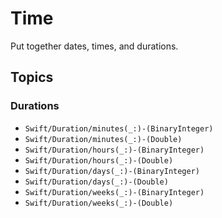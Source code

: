 # Time

Put together dates, times, and durations.

## Topics

### Durations

- ``Swift/Duration/minutes(_:)-(BinaryInteger)``
- ``Swift/Duration/minutes(_:)-(Double)``
- ``Swift/Duration/hours(_:)-(BinaryInteger)``
- ``Swift/Duration/hours(_:)-(Double)``
- ``Swift/Duration/days(_:)-(BinaryInteger)``
- ``Swift/Duration/days(_:)-(Double)``
- ``Swift/Duration/weeks(_:)-(BinaryInteger)``
- ``Swift/Duration/weeks(_:)-(Double)``
